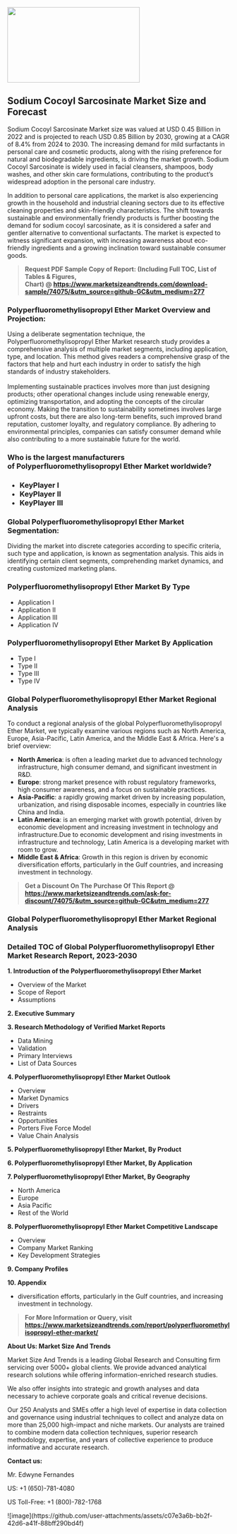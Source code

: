 <p><img class="alignnone size-medium wp-image-20088" src="https://ffe5etoiles.com/wp-content/uploads/2024/12/MST1-300x171.png" alt="" width="300" height="171" /></p><h2>Sodium Cocoyl Sarcosinate Market Size and Forecast</h2><p>Sodium Cocoyl Sarcosinate Market size was valued at USD 0.45 Billion in 2022 and is projected to reach USD 0.85 Billion by 2030, growing at a CAGR of 8.4% from 2024 to 2030. The increasing demand for mild surfactants in personal care and cosmetic products, along with the rising preference for natural and biodegradable ingredients, is driving the market growth. Sodium Cocoyl Sarcosinate is widely used in facial cleansers, shampoos, body washes, and other skin care formulations, contributing to the product’s widespread adoption in the personal care industry.</p><p>In addition to personal care applications, the market is also experiencing growth in the household and industrial cleaning sectors due to its effective cleaning properties and skin-friendly characteristics. The shift towards sustainable and environmentally friendly products is further boosting the demand for sodium cocoyl sarcosinate, as it is considered a safer and gentler alternative to conventional surfactants. The market is expected to witness significant expansion, with increasing awareness about eco-friendly ingredients and a growing inclination toward sustainable consumer goods.</p></p><blockquote id="" class=""><strong>Request PDF Sample Copy of Report: (Including Full TOC, List of Tables &amp; Figures, Chart)&nbsp;@&nbsp;<strong><a href="https://www.marketsizeandtrends.com/download-sample/74075/&utm_source=github-GC&utm_medium=277" target="_blank">https://www.marketsizeandtrends.com/download-sample/74075/&utm_source=github-GC&utm_medium=277</a></strong></strong></blockquote><h3 id="" class="">Polyperfluoromethylisopropyl Ether Market&nbsp;Overview and Projection:</h3><p id="" class="">Using a deliberate segmentation technique, the Polyperfluoromethylisopropyl Ether Market research study provides a comprehensive analysis of multiple market segments, including application, type, and location. This method gives readers a comprehensive grasp of the factors that help and hurt each industry in order to satisfy the high standards of industry stakeholders. <br /> <br />Implementing sustainable practices involves more than just designing products; other operational changes include using renewable energy, optimizing transportation, and adopting the concepts of the circular economy. Making the transition to sustainability sometimes involves large upfront costs, but there are also long-term benefits, such improved brand reputation, customer loyalty, and regulatory compliance. By adhering to environmental principles, companies can satisfy consumer demand while also contributing to a more sustainable future for the world.</p><h3 id="" class="">Who is the largest manufacturers of&nbsp;Polyperfluoromethylisopropyl Ether Market worldwide?</h3><h3 class=""><p><ul><li>KeyPlayer I </li><li> KeyPlayer II </li><li> KeyPlayer III</li></ul></p></h3><h3 id="" class="">Global&nbsp;Polyperfluoromethylisopropyl Ether Market Segmentation:</h3><p id="" class="">Dividing the market into discrete categories according to specific criteria, such type and application, is known as segmentation analysis. This aids in identifying certain client segments, comprehending market dynamics, and creating customized marketing plans.</p><h3 id="" class="">Polyperfluoromethylisopropyl Ether Market&nbsp;By Type</h3><p><p><ul><li>Application I</li><li> Application II</li><li> Application III</li><li> Application IV</p></li></ul></p></p><h3 id="" class="">Polyperfluoromethylisopropyl Ether Market&nbsp;By Application</h3><p class=""><p><ul><li>Type I</li><li> Type II</li><li> Type III</li><li> Type IV</li></ul></p></p><h3 id="" class="">Global Polyperfluoromethylisopropyl Ether Market Regional Analysis</h3><p id="" class="">To conduct a regional analysis of the global Polyperfluoromethylisopropyl Ether Market, we typically examine various regions such as North America, Europe, Asia-Pacific, Latin America, and the Middle East &amp; Africa. Here's a brief overview:</p><ul><li><strong>North America</strong>: is often a leading market due to advanced technology infrastructure, high consumer demand, and significant investment in R&amp;D.</li><li><strong>Europe</strong>: strong market presence with robust regulatory frameworks, high consumer awareness, and a focus on sustainable practices.</li><li><strong>Asia-Pacific</strong>: a rapidly growing market driven by increasing population, urbanization, and rising disposable incomes, especially in countries like China and India.</li><li><strong>Latin America</strong>: is an emerging market with growth potential, driven by economic development and increasing investment in technology and infrastructure.Due to economic development and rising investments in infrastructure and technology, Latin America is a developing market with room to grow.</li><li><strong>Middle East &amp; Africa</strong>: Growth in this region is driven by economic diversification efforts, particularly in the Gulf countries, and increasing investment in technology.</li></ul><blockquote id="" class=""><strong>Get a Discount On The Purchase Of This Report @ <strong><a href="https://www.marketsizeandtrends.com/ask-for-discount/74075/&utm_source=github-GC&utm_medium=277" target="_blank">https://www.marketsizeandtrends.com/ask-for-discount/74075/&utm_source=github-GC&utm_medium=277</a></strong></strong></blockquote><h3 id="" class="">Global Polyperfluoromethylisopropyl Ether Market Regional Analysis</h3><h3 id="" class="">Detailed TOC of Global Polyperfluoromethylisopropyl Ether Market Research Report, 2023-2030</h3><p id="" class=""><strong>1. Introduction of the Polyperfluoromethylisopropyl Ether Market</strong></p><ul><li>Overview of the Market</li><li>Scope of Report</li><li>Assumptions</li></ul><p id="" class=""><strong>2. Executive Summary</strong></p><p id="" class=""><strong>3. Research Methodology of Verified Market Reports</strong></p><ul><li>Data Mining</li><li>Validation</li><li>Primary Interviews</li><li>List of Data Sources</li></ul><p id="" class=""><strong>4. Polyperfluoromethylisopropyl Ether Market Outlook</strong></p><ul><li>Overview</li><li>Market Dynamics</li><li>Drivers</li><li>Restraints</li><li>Opportunities</li><li>Porters Five Force Model</li><li>Value Chain Analysis</li></ul><p id="" class=""><strong>5. Polyperfluoromethylisopropyl Ether Market, By Product</strong></p><p id="" class=""><strong>6. Polyperfluoromethylisopropyl Ether Market, By Application</strong></p><p id="" class=""><strong>7. Polyperfluoromethylisopropyl Ether Market, By Geography</strong></p><ul><li>North America</li><li>Europe</li><li>Asia Pacific</li><li>Rest of the World</li></ul><p id="" class=""><strong>8. Polyperfluoromethylisopropyl Ether Market Competitive Landscape</strong></p><ul><li>Overview</li><li>Company Market Ranking</li><li>Key Development Strategies</li></ul><p id="" class=""><strong>9. Company Profiles</strong></p><p id="" class=""><strong>10. Appendix</strong></p><ul><li>diversification efforts, particularly in the Gulf countries, and increasing investment in technology.</li></ul><blockquote id="" class=""><strong>For More Information or Query, visit <strong><strong><a href="https://www.marketsizeandtrends.com/report/polyperfluoromethylisopropyl-ether-market/" target="_blank">https://www.marketsizeandtrends.com/report/polyperfluoromethylisopropyl-ether-market/</a></strong></strong></strong></blockquote><p id="" class=""><strong>About Us: Market Size And Trends</strong></p><p id="" class="">Market Size And Trends is a leading Global Research and Consulting firm servicing over 5000+ global clients. We provide advanced analytical research solutions while offering information-enriched research studies.</p><p id="" class="">We also offer insights into strategic and growth analyses and data necessary to achieve corporate goals and critical revenue decisions.</p><p id="" class="">Our 250 Analysts and SMEs offer a high level of expertise in data collection and governance using industrial techniques to collect and analyze data on more than 25,000 high-impact and niche markets. Our analysts are trained to combine modern data collection techniques, superior research methodology, expertise, and years of collective experience to produce informative and accurate research.</p><p id="" class=""><strong>Contact us:</strong></p><p id="" class="">Mr. Edwyne Fernandes</p><p id="" class="">US: +1 (650)-781-4080</p><p id="" class="">US Toll-Free: +1 (800)-782-1768</p>
![image](https://github.com/user-attachments/assets/c07e3a6b-bb2f-42d6-a41f-88bff290bd4f)

